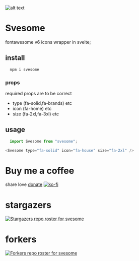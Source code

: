 ![alt text](https://svesome.vercel.app/svesome.png)

# Svesome

fontawesome v6 icons wrapper in svelte;

## install
```bash
  npm i svesome
```
### props
 required props are to be correct 
 * type (fa-solid,fa-brands) etc
 * icon (fa-home) etc
 * size (fa-2xl,fa-3xl) etc

## usage
```js
  import Svesome from "svesome";

<Svesome type="fa-solid" icon="fa-house" size="fa-2xl" />

```
# Buy me a coffee

share love 
[donate](https://ko-fi.com/pouchlabs)
[![ko-fi](https://ko-fi.com/img/githubbutton_sm.svg)](https://ko-fi.com/H2H3XBF9G) 

# stargazers
[![Stargazers repo roster for svesome](https://reporoster.com/stars/pouchlabs/svesome)](https://github.com/pouchlabs/svesome/stargazers)
# forkers
[![Forkers repo roster for svesome](https://reporoster.com/forks/pouchlabs/svesome)](https://github.com/pouchlabs/svesome/network/members)
